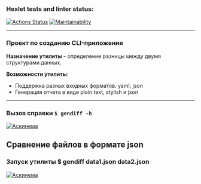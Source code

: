 ### Hexlet tests and linter status:
[![Actions Status](https://github.com/gloomysergei/frontend-project-lvl2/workflows/hexlet-check/badge.svg)](https://github.com/gloomysergei/frontend-project-lvl2/actions)
[![Maintainability](https://api.codeclimate.com/v1/badges/a99a88d28ad37a79dbf6/maintainability)](https://codeclimate.com/github/codeclimate/codeclimate/maintainability)
***
### Проект по созданию CLI-приложения
**Назначение утилиты** - определение разницы между двумя структурами данных.

**Возможности утилиты**:

- Поддержка разных входных форматов: yaml, json
- Генерация отчета в виде plain text, stylish и json
***
### Вызов справки `$ gendiff -h`
[![Аскинема]( https://asciinema.org/a/Nxi1NYX4ktwfxB0twopW92MP7.svg)]( https://asciinema.org/a/Nxi1NYX4ktwfxB0twopW92MP7)

## Сравнение файлов в формате json
### Запуск утилиты $ gendiff data1.json data2.json
[![Аскинема]( https://asciinema.org/a/McQ0d9La59a5yh5JwGQjkIpvZ.svg)](https://asciinema.org/a/McQ0d9La59a5yh5JwGQjkIpvZ)




